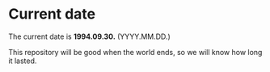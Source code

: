 # Current date

The current date is **1994.09.30.** (YYYY.MM.DD.)

This repository will be good when the world ends, so we will know how long it lasted.